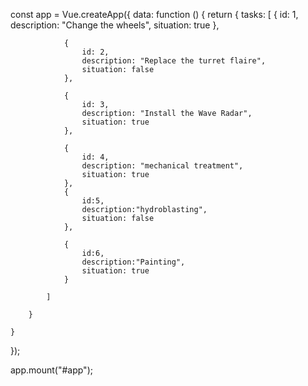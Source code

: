 const app = Vue.createApp({
    data: function () {
        return {
            tasks: [
                {
                    id: 1,
                    description: "Change the wheels",
                    situation: true
                },

                {
                    id: 2,
                    description: "Replace the turret flaire",
                    situation: false
                },

                {
                    id: 3,
                    description: "Install the Wave Radar",
                    situation: true
                },

                {
                    id: 4,
                    description: "mechanical treatment",
                    situation: true
                },
                {
                    id:5,
                    description:"hydroblasting",
                    situation: false
                },

                {
                    id:6,
                    description:"Painting",
                    situation: true
                }

            ]

        }

    }
});

app.mount("#app");
